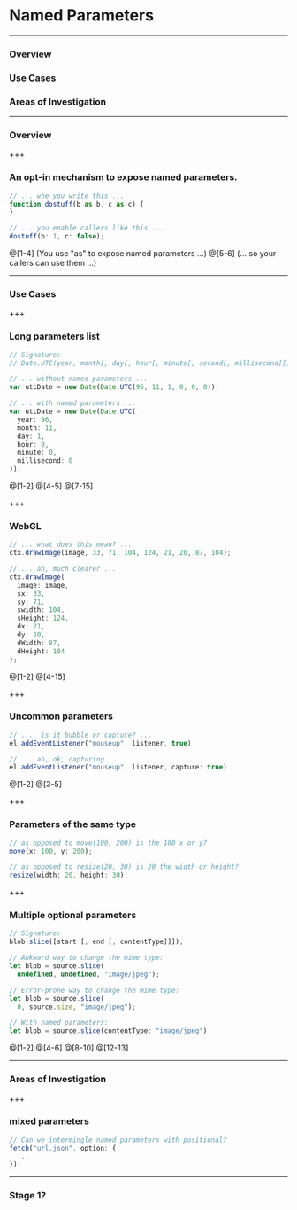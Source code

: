 # Named Parameters

---

### Overview
### Use Cases
### Areas of Investigation

---

### Overview

+++

### An opt-in mechanism to expose named parameters.

```javascript
// ... whe you write this ...
function dostuff(b as b, c as c) {
}

// ... you enable callers like this ...
dostuff(b: 1, c: false); 
```

@[1-4] (You use "as" to expose named parameters ...)
@[5-6] (... so your callers can use them ...)

---

### Use Cases

+++

### Long parameters list

```javascript
// Signature:
// Date.UTC(year, month[, day[, hour[, minute[, second[, millisecond]]]]])

// ... without named parameters ...
var utcDate = new Date(Date.UTC(96, 11, 1, 0, 0, 0));

// ... with named parameters ...
var utcDate = new Date(Date.UTC(
  year: 96, 
  month: 11, 
  day: 1, 
  hour: 0, 
  minute: 0, 
  millisecond: 0
));
```

@[1-2]
@[4-5]
@[7-15]

+++

### WebGL

```javascript
// ... what does this mean? ...
ctx.drawImage(image, 33, 71, 104, 124, 21, 20, 87, 104);

// ... ah, much clearer ...
ctx.drawImage(
  image: image,
  sx: 33,
  sy: 71,
  swidth: 104,
  sHeight: 124,
  dx: 21,
  dy: 20,
  dWidth: 87,
  dHeight: 104
);
```

@[1-2]
@[4-15]

+++

### Uncommon parameters

```javascript
// ...  is it bubble or capture? ...
el.addEventListener("mouseup", listener, true)

// ... ah, ok, capturing ...
el.addEventListener("mouseup", listener, capture: true)
```

@[1-2]
@[3-5]

+++

### Parameters of the same type

```javascript
// as opposed to move(100, 200) is the 100 x or y?
move(x: 100, y: 200);

// as opposed to resize(20, 30) is 20 the width or height?
resize(width: 20, height: 30); 
```

+++

### Multiple optional parameters

```javascript
// Signature:
blob.slice([start [, end [, contentType]]]);

// Awkward way to change the mime type:
let blob = source.slice(
  undefined, undefined, "image/jpeg");

// Error-prone way to change the mime type:
let blob = source.slice(
  0, source.size, "image/jpeg");

// With named parameters:
let blob = source.slice(contentType: "image/jpeg")
```

@[1-2]
@[4-6]
@[8-10]
@[12-13]

---

### Areas of Investigation

+++

### mixed parameters

```javascript
// Can we intermingle named parameters with positional?
fetch("url.json", option: {
  ...
});
```

---

### Stage 1?